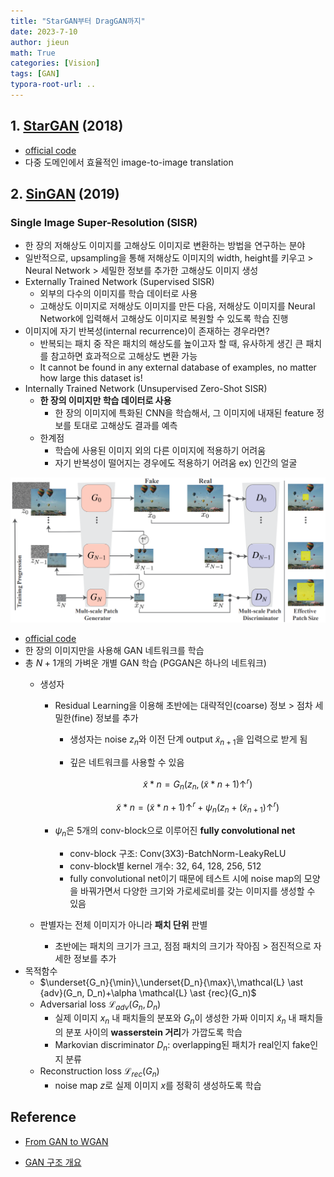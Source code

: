 ```yaml
---
title: "StarGAN부터 DragGAN까지"
date: 2023-7-10
author: jieun
math: True
categories: [Vision]
tags: [GAN]
typora-root-url: ..
---
```


## 1. [StarGAN](https://openaccess.thecvf.com/content_cvpr_2018/papers/Choi_StarGAN_Unified_Generative_CVPR_2018_paper.pdf) (2018)

- [official code](https://github.com/yunjey/stargan)
- 다중 도메인에서 효율적인 image-to-image translation

## 2. [SinGAN](https://arxiv.org/pdf/1905.01164.pdf) (2019)

### Single Image Super-Resolution (SISR)

- 한 장의 저해상도 이미지를 고해상도 이미지로 변환하는 방법을 연구하는 분야
- 일반적으로, upsampling을 통해 저해상도 이미지의 width, height를 키우고 > Neural Network > 세밀한 정보를 추가한 고해상도 이미지 생성
- Externally Trained Network (Supervised SISR)
  - 외부의 다수의 이미지를 학습 데이터로 사용
  - 고해상도 이미지로 저해상도 이미지를 만든 다음, 저해상도 이미지를 Neural Network에 입력해서 고해상도 이미지로 복원할 수 있도록 학습 진행
- 이미지에 자기 반복성(internal recurrence)이 존재하는 경우라면?
  - 반복되는 패치 중 작은 패치의 해상도를 높이고자 할 때, 유사하게 생긴 큰 패치를 참고하면 효과적으로 고해상도 변환 가능
  - It cannot be found in any external database of examples, no matter how large this dataset is!
- Internally Trained Network (Unsupervised Zero-Shot SISR)
  - **한 장의 이미지만 학습 데이터로 사용**
    - 한 장의 이미지에 특화된 CNN을 학습해서, 그 이미지에 내재된 feature 정보를 토대로 고해상도 결과를 예측
  - 한계점
    - 학습에 사용된 이미지 외의 다른 이미지에 적용하기 어려움
    - 자기 반복성이 떨어지는 경우에도 적용하기 어려움 ex) 인간의 얼굴

![](/assets/img/gan/singan.png)

- [official code](https://github.com/tamarott/SinGAN)
- 한 장의 이미지만을 사용해 GAN 네트워크를 학습
- 총 $N+1$개의 가벼운 개별 GAN 학습 (PGGAN은 하나의 네트워크)
  - 생성자
    - Residual Learning을 이용해 초반에는 대략적인(coarse) 정보 > 점차 세밀한(fine) 정보를 추가
      - 생성자는 noise $z_n$와 이전 단계 output $\tilde{x}_{n+1}$을 입력으로 받게 됨
      - 깊은 네트워크를 사용할 수 있음

        $$\tilde{x} \ast n=G_n(z_n, (\tilde{x} \ast {n+1}) \uparrow^r)$$

        $$\tilde{x} \ast n=(\tilde{x} \ast {n+1}) \uparrow^r+\psi_n(z_n+(\tilde{x}_{n+1}) \uparrow^r)$$

    - $\psi_n$은 5개의 conv-block으로 이루어진 **fully convolutional net**
      - conv-block 구조: Conv(3X3)-BatchNorm-LeakyReLU
      - conv-block별 kernel 개수: 32, 64, 128, 256, 512
      - fully convolutional net이기 때문에 테스트 시에 noise map의 모양을 바꿔가면서 다양한 크기와 가로세로비를 갖는 이미지를 생성할 수 있음
  - 판별자는 전체 이미지가 아니라 **패치 단위** 판별
    
    - 초반에는 패치의 크기가 크고, 점점 패치의 크기가 작아짐 > 점진적으로 자세한 정보를 추가
- 목적함수
  - $\underset{G_n}{\min}\,\underset{D_n}{\max}\,\mathcal{L} \ast {adv}(G_n, D_n)+\alpha \mathcal{L} \ast {rec}(G_n)$
  - Adversarial loss $\mathcal{L}_{adv}(G_n, D_n)$
    - 실제 이미지 $x_n$ 내 패치들의 분포와 $G_n$이 생성한 가짜 이미지 $\tilde x_{n}$ 내 패치들의 분포 사이의 **wasserstein 거리**가 가깝도록 학습
    - Markovian discriminator $D_n$: overlapping된 패치가 real인지 fake인지 분류
  - Reconstruction loss $\mathcal{L}_{rec}(G_n)$
    - noise map $z$로 실제 이미지 $x$를 정확히 생성하도록 학습

## Reference

- [From GAN to WGAN](https://lilianweng.github.io/posts/2017-08-20-gan/)

- [GAN 구조 개요](https://developers.google.com/machine-learning/gan/gan_structure?hl=ko)
